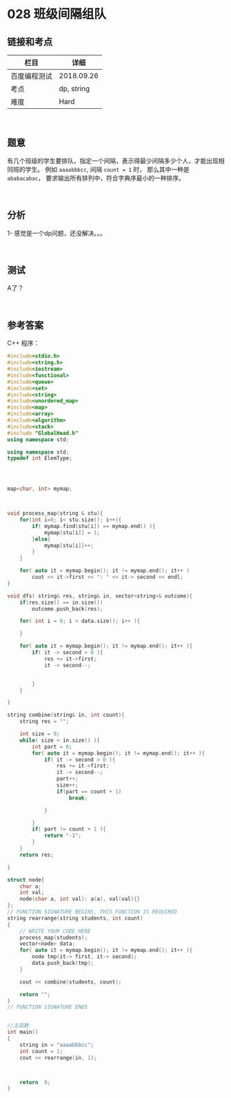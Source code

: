 # 028 班级间隔组队

## 链接和考点

| 栏目         | 详细       |
| ------------ | ---------- |
| 百度编程测试 | 2018.09.26 |
| 考点         | dp, string |
| 难度         | Hard       |

<br>

## 题意

有几个班级的学生要排队，指定一个间隔，表示得最少间隔多少个人，才能出现相同班的学生。 例如 `aaaabbbcc`, 间隔 `count = 1` 时， 那么其中一种是`ababacabac`， 要求输出所有排列中，符合字典序最小的一种排序。

<br>

## 分析

1-  感觉是一个dp问题，还没解决。。。

<br>

## 测试

A了？

<br>

## 参考答案

C++ 程序：

```cpp
#include<stdio.h>
#include<string.h>
#include<iostream>
#include<functional>
#include<queue>
#include<set>
#include<string>
#include<unordered_map>
#include<map>
#include<array>
#include<algorithm>
#include<stack>
#include "GlobalHead.h"
using namespace std;

using namespace std;
typedef int ElemType;




map<char, int> mymap;



void process_map(string & stu){
    for(int i=0; i< stu.size(); i++){
        if( mymap.find(stu[i]) == mymap.end() ){
            mymap[stu[i]] = 1;
        }else{
            mymap[stu[i]]++;
        }
    }

    for( auto it = mymap.begin(); it != mymap.end(); it++ )
        cout << it->first << ": " << it-> second << endl;
}

void dfs( string& res, string& in, vector<string>& outcome){
    if(res.size() == in.size())
        outcome.push_back(res);

    for( int i = 0; i < data.size(); i++ ){

    }

    for( auto it = mymap.begin(); it != mymap.end(); it++ ){
        if( it -> second > 0 ){
            res += it->first;
            it -> second--;


        }
    }

}

string combine(string& in, int count){
    string res = "";

    int size = 0;
    while( size < in.size() ){
        int part = 0;
        for( auto it = mymap.begin(); it != mymap.end(); it++ ){
            if( it -> second > 0 ){
                res += it->first;
                it -> second--;
                part++;
                size++;
                if(part == count + 1)
                    break;

            }

        }
        if( part != count + 1 ){
            return "-1";
        }
    }
    return res;

}

struct node{
    char a;
    int val;
    node(char a, int val): a(a), val(val){}
};
// FUNCTION SIGNATURE BEGINS, THIS FUNCTION IS REQUIRED
string rearrange(string students, int count)
{
    // WRITE YOUR CODE HERE
    process_map(students);
    vector<node> data;
    for( auto it = mymap.begin(); it != mymap.end(); it++ ){
        node tmp(it-> first, it-> second);
        data.push_back(tmp);
    }

    cout << combine(students, count);

    return "";
}
// FUNCTION SIGNATURE ENDS


//主函数
int main()
{
    string in = "aaaabbbcc";
    int count = 1;
    cout << rearrange(in, 1);



    return  0;
}
```



